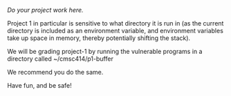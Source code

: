 *Do your project work here.*

Project 1 in particular is sensitive to what directory it is run in (as the
current directory is included as an environment variable, and environment
variables take up space in memory, thereby potentially shifting the stack).

We will be grading project-1 by running the vulnerable programs in a directory
called ~/cmsc414/p1-buffer

We recommend you do the same.

Have fun, and be safe!
